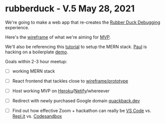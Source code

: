 # rubberduck - V.5 May 28, 2021

We're going to make a web app that re-creates the [Rubber Duck Debugging](https://en.wikipedia.org/wiki/Rubber_duck_debugging) experience.

Here's the [wireframe](https://www.figma.com/file/V01n0TKenJSTtXLmQXE8dU/Rubber-Duck-Debugging?node-id=5%3A90) of what we're aiming for [MVP](https://en.wikipedia.org/wiki/Minimum_viable_product).

We'll also be referencing this [tutorial](https://dev.to/andrewbaisden/creating-mern-stack-applications-2020-4a44) to setup the MERN stack. [Paul](https://github.com/paulywill) is hacking on a boilerplate [demo](https://github.com/paulywill/anime-tracker).

Goals within 2-3 hour meetup:
- [ ] working MERN stack
- [ ] React frontend that tackles close to [wireframe/prototype](https://www.figma.com/file/V01n0TKenJSTtXLmQXE8dU/Rubber-Duck-Debugging?node-id=5%3A90)
- [ ] Host working MVP on [Heroku](https://www.heroku.com
)/[Netify](https://www.netlify.com/
)/whereever
- [ ] Redirect with newly purchased Google domain [quackback.dev](quackback.dev)
- [ ] Find out how effective Zoom + hackathon can really be [VS Code](https://code.visualstudio.com) vs. [Repl.it](repl.it) vs. [Codesandbox](https://codesandbox.io)

